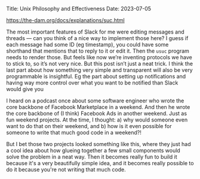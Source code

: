Title: Unix Philosophy and Effectiveness
Date: 2023-07-05

https://the-dam.org/docs/explanations/suc.html

The most important features of Slack for me were editing messages and threads —
can you think of a nice way to implement those here?
I guess if each message had some ID (eg timestamp), you could have some shorthand
that mentions that to reply to it or edit it. Then the `usuc` program needs to
render those. But feels like now we’re inventing protocols we have to stick to,
so it’s not very nice. But this post isn’t just a neat trick. I think the last
part about how something very simple and transparent will also be very programmable
is insightful. Eg the part about setting up notifications and having way more
control over what you want to be notified than Slack would give you

I heard on a podcast once about some software engineer who wrote the core backbone
of Facebook Marketplace in a weekend. And then he wrote the core backbone of (I
think) Facebook Ads in another weekend. Just as fun weekend projects. At the time,
I thought: a) why would someone even want to do that on their weekend, and b)
how is it even possible for someone to write that much good code in a weekend?!

But I bet those two projects looked something like this, where they just had a
cool idea about how glueing together a few small components would solve the
problem in a neat way. Then it becomes really fun to build it because it's a
very beautifully simple idea, and it becomes really possible to do it because
you're not writing that much code.
